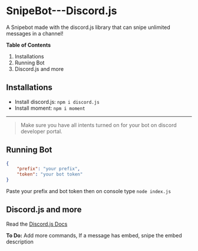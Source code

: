 # SnipeBot---Discord.js

A Snipebot made with the discord.js library that can snipe unlimited messages in a channel!

**Table of Contents**
1. Installations
2. Running Bot
3. Discord.js and more

## Installations
- Install discord.js: `npm i discord.js`
- Install moment: `npm i moment`

---
> Make sure you have all intents turned on for your bot on 
discord developer portal.
>

## Running Bot
```JSON
{
    "prefix": "your prefix",
    "token": "your bot token"
}
```
Paste your prefix and bot token
then on console type `node index.js`

## Discord.js and more

Read the [Discord.js Docs](https://discord.js.org/#/)

 **To Do:**
   Add more commands,
   If a message has embed, snipe the embed description
   
